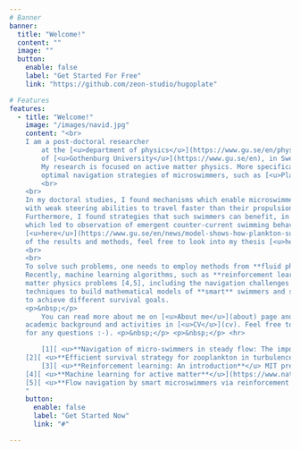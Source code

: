 ```yaml
---
# Banner
banner:
  title: "Welcome!"
  content: ""
  image: ""
  button:
    enable: false
    label: "Get Started For Free"
    link: "https://github.com/zeon-studio/hugoplate"

# Features
features:
  - title: "Welcome!"
    image: "/images/navid.jpg"
    content: "<br> 
	I am a post-doctoral researcher 
        at the [<u>department of physics</u>](https://www.gu.se/en/physics) 
        of [<u>Gothenburg University</u>](https://www.gu.se/en), in Sweden.
        My research is focused on active matter physics. More specifically, I study the 
        optimal navigation strategies of microswimmers, such as [<u>Plankton</u>](https://en.wikipedia.org/wiki/Plankton) in turbulent flows.
        <br>
	<br>
	In my doctoral studies, I found mechanisms which enable microswimmers
	with weak steering abilities to travel faster than their propulsion speed by exploiting the background turbulent flow [1].
	Furthermore, I found strategies that such swimmers can benefit, in order to avoid regions of the flow with high strain, 
	which led to observation of emergent counter-current swimming behavior [2]. For a public press article you can check out 
	[<u>here</u>](https://www.gu.se/en/news/model-shows-how-plankton-survive-in-a-turbulent-world), and for detailed description
	of the results and methods, feel free to look into my thesis [<u>here</u>](https://gupea.ub.gu.se/handle/2077/80594).
	<br>
	<br>
	To solve such problems, one needs to employ methods from **fluid physics**, **dynamical systems**, and **statistical physics**.
	Recently, machine learning algorithms, such as **reinforcement learning** [3], have shown great potential in addressing active 
	matter physics problems [4,5], including the navigation challenges I work on. Therefore, I utilize various machine learning 
	techniques to build mathematical models of **smart** swimmers and study the optimal behaviors these swimmers can adopt 
	to achieve different survival goals.
	<p>&nbsp;</p>
        You can read more about me on [<u>About me</u>](about) page and see my 
	academic background and activities in [<u>CV</u>](cv). Feel free to [<u>contact</u>](contact) me
	for any questions :-). <p>&nbsp;</p> <p>&nbsp;</p> <hr>

        [1][ <u>**Navigation of micro-swimmers in steady flow: The importance of symmetries**</u>](https://www.cambridge.org/core/journals/journal-of-fluid-mechanics/article/abs/navigation-of-microswimmers-in-steady-flow-the-importance-of-symmetries/D84491F84D6FDF2B485AB92F8AB79D8B)<br> Journal of Fluid Mechanics 932 (2022): A10<br>
	[2][ <u>**Efficient survival strategy for zooplankton in turbulence**</u>](https://journals.aps.org/prresearch/abstract/10.1103/PhysRevResearch.6.L022034) <br> Physical Review Research 6 (2), L022034 <br>
        [3][ <u>**Reinforcement learning: An introduction**</u> MIT press, 2018](https://www.andrew.cmu.edu/course/10-703/textbook/BartoSutt)<br>
	[4][ <u>**Machine learning for active matter**</u>](https://www.nature.com/articles/s42256-020-0146-9)<br> Nature Machine Intelligence 2 (2), 94-103<br>
	[5][ <u>**Flow navigation by smart microswimmers via reinforcement learning**</u>](https://journals.aps.org/prl/abstract/10.1103/PhysRevLett.118.158004)<br> Physical review letters 118 (15), 158004 <br>
    "
    button:
      enable: false
      label: "Get Started Now"
      link: "#"

---
```


